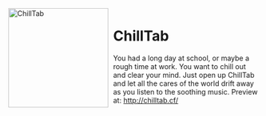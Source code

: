 <img width="200" height="200" align="left" style="float: left; margin: 0 10px 0 0;" alt="ChillTab" src="https://i.imgur.com/WxU1s58.png">

# ChillTab

You had a long day at school, or maybe a rough time at work. You want to chill out and clear your mind. Just open up ChillTab and let all the cares of the world drift away as you listen to the soothing music. Preview at: http://chilltab.cf/
